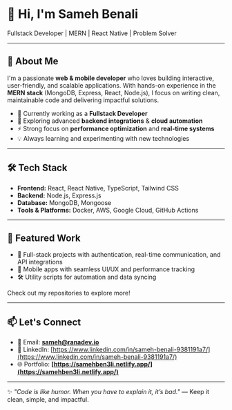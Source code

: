 # 👋 Hi, I'm Sameh Benali

Fullstack Developer | MERN | React Native | Problem Solver

---

## 🚀 About Me

I'm a passionate **web & mobile developer** who loves building interactive, user-friendly, and scalable applications. With hands-on experience in the **MERN stack** (MongoDB, Express, React, Node.js), I focus on writing clean, maintainable code and delivering impactful solutions.

* 🔭 Currently working as a **Fullstack Developer**
* 🌱 Exploring advanced **backend integrations** & **cloud automation**
* ⚡ Strong focus on **performance optimization** and **real-time systems**
* 💡 Always learning and experimenting with new technologies

---

## 🛠️ Tech Stack

* **Frontend:** React, React Native, TypeScript, Tailwind CSS
* **Backend:** Node.js, Express.js
* **Database:** MongoDB, Mongoose
* **Tools & Platforms:** Docker, AWS, Google Cloud, GitHub Actions

---

## 📌 Featured Work

* 💼 Full-stack projects with authentication, real-time communication, and API integrations
* 📱 Mobile apps with seamless UI/UX and performance tracking
* 🛠️ Utility scripts for automation and data syncing

Check out my repositories to explore more!

---

## 📫 Let's Connect

* 📧 Email: **[sameh@ranadev.io](mailto:sameh@ranadev.io)**
* 💼 LinkedIn: [https://www.linkedin.com/in/sameh-benali-9381191a7/](https://www.linkedin.com/in/sameh-benali-9381191a7/)
* 🌐 Portfolio: **[https://samehben3li.netlify.app/](https://samehben3li.netlify.app/)**

---

✨ *"Code is like humor. When you have to explain it, it’s bad."* — Keep it clean, simple, and impactful.

<!---
samehben3li/samehben3li is a ✨ special ✨ repository because its `README.md` (this file) appears on your GitHub profile.
You can click the Preview link to take a look at your changes.
--->
